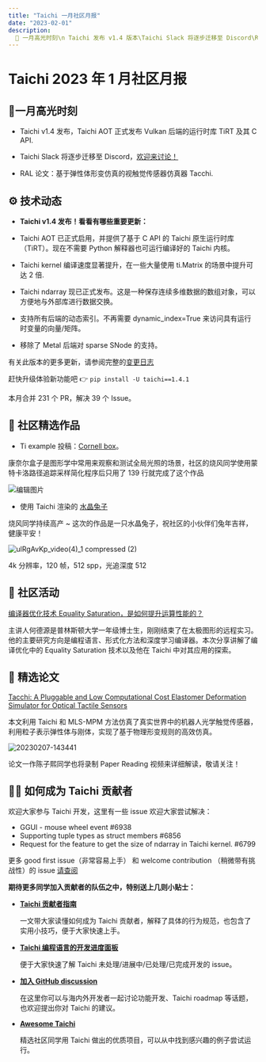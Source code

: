 ```yaml
---
title: "Taichi 一月社区月报"
date: "2023-02-01"
description:
  📌 一月高光时刻\n Taichi 发布 v1.4 版本\Taichi Slack 将逐步迁移至 Discord\RAL 论文：基于弹性体形变仿真的视触觉传感器仿真器 Tacchi
---
```


# Taichi 2023 年 1 月社区月报

## 📌一月高光时刻

- Taichi v1.4 发布，Taichi AOT 正式发布 Vulkan 后端的运行时库 TiRT 及其 C API.

- Taichi Slack 将逐步迁移至 Discord，[欢迎来讨论！](https://github.com/taichi-dev/taichi/issues/7206)

- RAL 论文：基于弹性体形变仿真的视触觉传感器仿真器 Tacchi.

##  ⚙️ 技术动态

- **Taichi v1.4 发布！看看有哪些重要更新：**

- Taichi AOT 已正式启用，并提供了基于 C API 的 Taichi 原生运行时库（TiRT）。现在不需要 Python 解释器也可运行编译好的 Taichi 内核。
- Taichi kernel 编译速度显著提升，在一些大量使用 ti.Matrix 的场景中提升可达 2 倍.
- Taichi ndarray 现已正式发布。这是一种保存连续多维数据的数组对象，可以方便地与外部库进行数据交换。
- 支持所有后端的动态索引。不再需要 dynamic_index=True 来访问具有运行时变量的向量/矩阵。
- 移除了 Metal 后端对 sparse SNode 的支持。

有关此版本的更多更新，请参阅完整的[变更日志](https://github.com/taichi-dev/taichi/releases)

赶快升级体验新功能吧 👉 `pip install -U taichi==1.4.1`

本月合并 231 个 PR，解决 39 个 Issue。

## 🌟 社区精选作品

- Ti example 投稿：[Cornell box](https://github.com/HK-SHAO/RayTracingPBR/blob/taichi-dev/examples/cornell_box/cornell_box_shortest.py)。

康奈尔盒子是图形学中常用来观察和测试全局光照的场景，社区的烧风同学使用蒙特卡洛路径追踪采样简化程序后只用了 139 行就完成了这个作品
  
![编辑图片](https://user-images.githubusercontent.com/124654014/217157256-42f178f9-da22-41a9-ba31-d687f963adf4.jpeg)
  
- 使用 Taichi 渲染的 [水晶兔子](https://github.com/HK-SHAO/RayTracingPBR/tree/taichi-dev/examples/bunny)

烧风同学持续高产 ~ 这次的作品是一只水晶兔子，祝社区的小伙伴们兔年吉祥，健康平安！

![ulRgAvKp_video(4)_1 compressed (2)](https://user-images.githubusercontent.com/124654014/217158864-6f596566-c875-4b73-9716-1902545567a2.gif)

4k 分辨率，120 帧，512 spp，光追深度 512

## 📢 社区活动

[编译器优化技术 Equality Saturation，是如何提升运算性能的？](https://www.bilibili.com/video/BV1hG4y1w79u/?spm_id_from=333.999.0.0&vd_source=7e8cfbc83bcd0c8522627c6544d35724)

主讲人何德源是普林斯顿大学一年级博士生，刚刚结束了在太极图形的远程实习。他的主要研究方向是编程语言、形式化方法和深度学习编译器。本次分享讲解了编译优化中的 Equality Saturation 技术以及他在 Taichi 中对其应用的探索。

## 📝 精选论文

[Tacchi: A Pluggable and Low Computational Cost Elastomer Deformation Simulator for Optical Tactile Sensors](https://ieeexplore.ieee.org/document/10017344)

本文利用 Taichi 和 MLS-MPM 方法仿真了真实世界中的机器人光学触觉传感器，利用粒子表示弹性体与刚体，实现了基于物理形变规则的高效仿真。

![20230207-143441](https://user-images.githubusercontent.com/124654014/217166713-2ebef9b6-4d7a-4186-8003-4f808484f824.png)

论文一作陈子熙同学也将录制 Paper Reading 视频来详细解读，敬请关注！

## 🧑‍💻 如何成为 Taichi 贡献者

欢迎大家参与 Taichi 开发，这里有一些 issue 欢迎大家尝试解决：
- GGUI - mouse wheel event #6938
- Supporting tuple types as struct members #6856
- Request for the feature to get the size of ndarray in Taichi kernel. #6799

更多 good first issue（非常容易上手） 和  welcome contribution （稍微带有挑战性）的 issue [请查阅](https://github.com/taichi-dev/taichi/contribute)

**期待更多同学加入贡献者的队伍之中，特别送上几则小贴士：**

- **[Taichi 贡献者指南](https://docs.taichi-lang.org/docs/contributor_guide)**
 
   一文带大家读懂如何成为 Taichi 贡献者，解释了具体的行为规范，也包含了实用小技巧，便于大家快速上手。
   
 - **[Taichi 编程语言的开发进度面板](https://github.com/orgs/taichi-dev/projects/1)**
 
   便于大家快速了解 Taichi 未处理/进展中/已处理/已完成开发的 issue。 
   
 - **[加入 GitHub discussion](https://github.com/taichi-dev/taichi/discussions)**
 
   在这里你可以与海内外开发者一起讨论功能开发、Taichi roadmap 等话题，也欢迎提出你对 Taichi 的建议。
 
 - **[Awesome Taichi](https://github.com/taichi-dev/awesome-taichi)**
 
   精选社区同学用 Taichi 做出的优质项目，可以从中找到感兴趣的例子尝试运行。 
